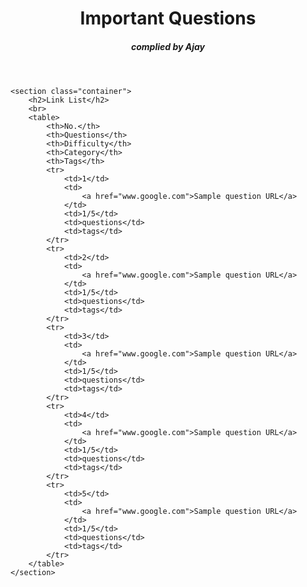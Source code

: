 
<head>
    <meta charset="UTF-8">
    <meta name="viewport" content="width=device-width, initial-scale=1.0">
    <title>Important Questions</title>
    <link rel="stylesheet" href="style.css">
</head>
<body>
    <header>
        <h1>Important Questions</h1>
        <h5>complied by Ajay</h5>
    </header>

    <section class="container">
        <h2>Link List</h2>
        <br>
        <table>
            <th>No.</th>
            <th>Questions</th>
            <th>Difficulty</th>
            <th>Category</th>
            <th>Tags</th>
            <tr>
                <td>1</td>
                <td>
                    <a href="www.google.com">Sample question URL</a>
                </td>
                <td>1/5</td>
                <td>questions</td>
                <td>tags</td>
            </tr>            
            <tr>
                <td>2</td>
                <td>
                    <a href="www.google.com">Sample question URL</a>
                </td>
                <td>1/5</td>
                <td>questions</td>
                <td>tags</td>
            </tr>            
            <tr>
                <td>3</td>
                <td>
                    <a href="www.google.com">Sample question URL</a>
                </td>
                <td>1/5</td>
                <td>questions</td>
                <td>tags</td>
            </tr>            
            <tr>
                <td>4</td>
                <td>
                    <a href="www.google.com">Sample question URL</a>
                </td>
                <td>1/5</td>
                <td>questions</td>
                <td>tags</td>
            </tr>            
            <tr>
                <td>5</td>
                <td>
                    <a href="www.google.com">Sample question URL</a>
                </td>
                <td>1/5</td>
                <td>questions</td>
                <td>tags</td>
            </tr>            
        </table>
    </section>


    
</body>
